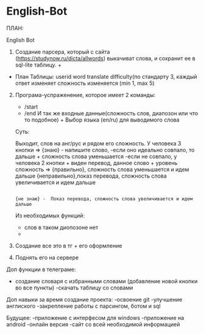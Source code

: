 # English-Bot

ПЛАН:

English Bot

1. Создание парсера, который с сайта (https://studynow.ru/dicta/allwords) выкачиват слова, и сохранит ее в sql-lite таблицу. +
 - План Таблицы:
	userid  word translate difficulty(по стандарту 3, каждый ответ изменяет сложность изменяется (min 1, max 5)  
	
2. Програма-успраженение, которое имеет 2 команды:
	- /start
	- /end
	И так же входные данные(сложность слов, диапозон или что то подобное) + Выбор языка (en/ru) для выводимого слова
	
	Суть:
	
	Выходит, слов на анг/рус и рядом его сложность. У человека 3 кнопки => {знаю} - напишите слово, 
																					-если оно идеально совпало, то дальше + сложность слова уменьшается
																					-если не совпало, у человека 2 кнопки + виден перевод, данное слово + уровень сложность => {правильно}, сложность слова уменьшается и идем дальше
																																												{неправильно},показ перевода, сложность слова увеличивается и идем дальше
																					
																			{не знаю} -  Показ перевода, сложность слова увеличивается и идем дальше
																			
	
	Из необходимых функций:
	 - слов в таком диопозоне нет
	 -
	 
3. Создание все это в тг + его оформление
4. Поднять его на сервере


Доп функции в телеграме:
 - создание словаря с избранными словами (добавление новой кнопки во все пункты)
 -скачать таблицу со словами



Доп навыки за время создание проекта: 
	-освоение git
	-улучшение англиского
	-закрепление работы с парсингом, ботом и sql
	
Будущее: 
	-приложение с интерфесом для windows
	-приложение на android
	-онлайн версия
	-сайт со всей необходимой информацией
